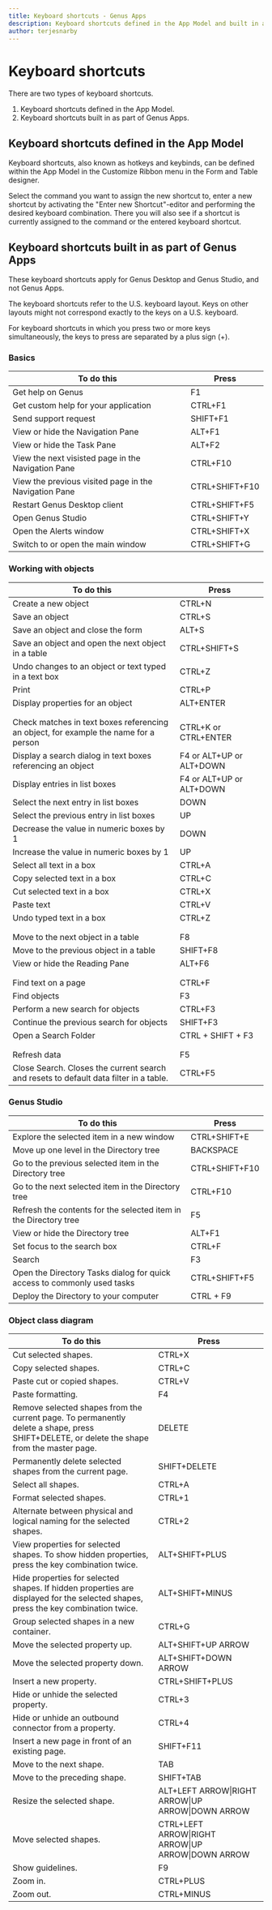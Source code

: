 ```yaml
---
title: Keyboard shortcuts - Genus Apps
description: Keyboard shortcuts defined in the App Model and built in as part of Genus Apps
author: terjesnarby
---
```


# Keyboard shortcuts

There are two types of keyboard shortcuts.
1. Keyboard shortcuts defined in the App Model.
2. Keyboard shortcuts built in as part of Genus Apps.

## Keyboard shortcuts defined in the App Model

Keyboard shortcuts, also known as hotkeys and keybinds, can be defined within the App Model in the Customize Ribbon menu in the Form and Table designer.

Select the command you want to assign the new shortcut to, enter a new shortcut by activating the "Enter new Shortcut"-editor and performing the desired keyboard combination. There you will also see if a shortcut is currently assigned to the command or the entered keyboard shortcut.

## Keyboard shortcuts built in as part of Genus Apps

These keyboard shortcuts apply for Genus Desktop and Genus Studio, and not Genus Apps.

The keyboard shortcuts refer to the U.S. keyboard layout. Keys on other layouts might not correspond exactly to the keys on a U.S. keyboard.

For keyboard shortcuts in which you press two or more keys simultaneously, the keys to press are separated by a plus sign (+).

### Basics

| To do this                                               | Press          |
| -------------------------------------------------------- | -------------- |
| Get help on Genus                                        | F1             |
| Get custom help for your application                     | CTRL+F1        |
| Send support request                                     | SHIFT+F1       |
| View or hide the Navigation Pane                         | ALT+F1         |
| View or hide the Task Pane                               | ALT+F2         |
| View the next visisted page in the Navigation Pane       | CTRL+F10       |
| View the previous visited page in the Navigation Pane    | CTRL+SHIFT+F10 |
| Restart Genus Desktop client                             | CTRL+SHIFT+F5  |
| Open Genus Studio                                        | CTRL+SHIFT+Y   |
| Open the Alerts window                                   | CTRL+SHIFT+X   |
| Switch to or open the main window                        | CTRL+SHIFT+G   |

### Working with objects

| To do this                                               | Press          |
| -------------------------------------------------------- | -------------- |
| Create a new object                                      | CTRL+N         |
| Save an object                                           | CTRL+S         |
| Save an object and close the form                        | ALT+S          |
| Save an object and open the next object in a table       | CTRL+SHIFT+S   | 
| Undo changes to an object or text typed in a text box    | CTRL+Z         |
| Print                                                    | CTRL+P         |
| Display properties for an object                         | ALT+ENTER      |
|                                                          |                |
|                                                          |                |
| Check matches in text boxes referencing an object, for example the name for a person | CTRL+K or CTRL+ENTER |
| Display a search dialog in text boxes referencing an object | F4 or ALT+UP or ALT+DOWN |
| Display entries in list boxes                            | F4 or ALT+UP or ALT+DOWN |
| Select the next entry in list boxes                      | DOWN           |
| Select the previous entry in list boxes                  | UP             |
| Decrease the value in numeric boxes by 1                 | DOWN           |
| Increase the value in numeric boxes by 1                 | UP             |
| Select all text in a box                                 | CTRL+A         |
| Copy selected text in a box                              | CTRL+C         |
| Cut selected text in a box                               | CTRL+X         |
| Paste text                                               | CTRL+V         |
| Undo typed text in a box                                 | CTRL+Z         |
|                                                          |                |
|                                                          |                |
| Move to the next object in a table                       | F8             |
| Move to the previous object in a table                   | SHIFT+F8       |
| View or hide the Reading Pane                            | ALT+F6         |
|                                                          |                |
|                                                          |                |
| Find text on a page                                      | CTRL+F         |
| Find objects                                             | F3             |
| Perform a new search for objects                         | CTRL+F3        |
| Continue the previous search for objects                 | SHIFT+F3       |
| Open a Search Folder                                     | CTRL + SHIFT + F3 |
|                                                          |                |
|                                                          |                |
| Refresh data                                             | F5             |
| Close Search. Closes the current search and resets to default data filter in a table. | CTRL+F5 |


### Genus Studio

| To do this                                               | Press          |
| -------------------------------------------------------- | -------------- |
| Explore the selected item in a new window                | CTRL+SHIFT+E   |
| Move up one level in the Directory tree                  | BACKSPACE      |
| Go to the previous selected item in the Directory tree   | CTRL+SHIFT+F10 |
| Go to the next selected item in the Directory tree       | CTRL+F10       |
| Refresh the contents for the selected item in the Directory tree | F5     |
| View or hide the Directory tree                          | ALT+F1         |
| Set focus to the search box                              | CTRL+F         |
| Search                                                   | F3             |
| Open the Directory Tasks dialog for quick access to commonly used tasks | CTRL+SHIFT+F5 |
| Deploy the Directory to your computer                    | CTRL + F9      |


### Object class diagram

| To do this                                               | Press          |
| -------------------------------------------------------- | -------------- |
| Cut selected shapes.                                     | CTRL+X         |
| Copy selected shapes.                                    | CTRL+C         |
| Paste cut or copied shapes.                              | CTRL+V         |
| Paste formatting.                                        | F4             |
| Remove selected shapes from the current page. To permanently delete a shape, press SHIFT+DELETE, or delete the shape from the master page. | DELETE |
| Permanently delete selected shapes from the current page. | SHIFT+DELETE  |
| Select all shapes.                                       | CTRL+A         |
| Format selected shapes.                                  | CTRL+1         |
| Alternate between physical and logical naming for the selected shapes. | CTRL+2 |
| View properties for selected shapes. To show hidden properties, press the key combination twice. | ALT+SHIFT+PLUS |
| Hide properties for selected shapes. If hidden properties are displayed for the selected shapes, press the key combination twice. | ALT+SHIFT+MINUS |
| Group selected shapes in a new container.                | CTRL+G         |
| Move the selected property up.                           | ALT+SHIFT+UP ARROW |
| Move the selected property down.                         | ALT+SHIFT+DOWN ARROW |
| Insert a new property.                                   | CTRL+SHIFT+PLUS |
| Hide or unhide the selected property.                    | CTRL+3         |
| Hide or unhide an outbound connector from a property.    | CTRL+4         |
| Insert a new page in front of an existing page.          | SHIFT+F11      |
| Move to the next shape.                                  | TAB            |
| Move to the preceding shape.                             | SHIFT+TAB      |
| Resize the selected shape.                               | ALT+LEFT ARROW&#124;RIGHT ARROW&#124;UP ARROW&#124;DOWN ARROW |
| Move selected shapes.                                    | CTRL+LEFT ARROW&#124;RIGHT ARROW&#124;UP ARROW&#124;DOWN ARROW |
| Show guidelines.                                         | F9             |
| Zoom in.                                                 | CTRL+PLUS      |
| Zoom out.                                                | CTRL+MINUS     |
